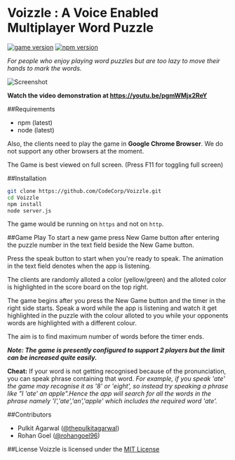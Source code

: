 # Voizzle : A Voice Enabled Multiplayer Word Puzzle 

[![game version](https://img.shields.io/badge/version-1.1-red.svg)](https://img.shields.io/badge/version-1.0-red.svg)
[![npm version](https://badge.fury.io/js/npm.svg)](https://badge.fury.io/js/npm)

_For people who enjoy playing word puzzles but are too lazy to move their hands to mark the words._


![Screenshot](http://oi63.tinypic.com/2ajwadg.jpg "Screenshot during game play")

**Watch the video demonstration at https://youtu.be/pgmWMjx2ReY**

##Requirements
- npm (latest)
- node (latest)

Also, the clients need to play the game in **Google Chrome Browser**. We do not support any other browsers at the moment.

The Game is best viewed on full screen. (Press F11 for toggling full screen)

##Installation

```bash
git clone https://github.com/CodeCorp/Voizzle.git
cd Voizzle
npm install
node server.js
```
The game would be running on ```https``` and not on ```http```.

##Game Play
To start a new game press New Game button after entering the puzzle number in the text field beside the New Game button.

Press the speak button to start when you're ready to speak. The animation in the text field denotes when the app is listening.

The clients are randomly alloted a color (yellow/green) and the alloted color is highlighted in the score board on the top right.

The game begins after you press the New Game button and the timer in the right side starts. Speak a word while the app is listening and watch it get highlighted in the puzzle with the colour alloted to you while your opponents words are highlighted with a different colour. 

The aim is to find maximum number of words before the timer ends.

**_Note: The game is presently configured to support 2 players but the limit can be increased quite easily._**

**Cheat:**
If your word is not getting recognised because of the pronunciation, you can speak phrase containing that word.
*For example, if you speak 'ate' the game may recognise it as '8' or 'eight', so instead try speaking a phrase like "I 'ate' an apple".Hence the app will search for all the words in the phrase namely 'I','ate','an','apple' which includes the required word 'ate'.*



##Contributors
* Pulkit Agarwal ([@thepulkitagarwal](https://github.com/thepulkitagarwal))
* Rohan Goel ([@rohangoel96](https://github.com/rohangoel96))

##License
Voizzle is licensed under the [MIT License](https://github.com/CodeCorp/Voizzle/blob/master/LICENSE.md)
